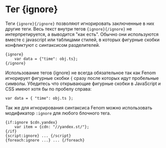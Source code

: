 Тег {ignore}
============

Теги `{ignore}{/ignore}` позволяют игнорировать заключенные в них другие теги.
Весь текст внутри тегов `{ignore}{/ignore}` не интерпретируется, а выводится "как есть".
Обычно они используются вместе с javascript или таблицами стилей, в которых фигурные скобки конфликтуют с синтаксисом разделителей.

```smarty
{ignore}
    var data = {"time": obj.ts};
{/ignore}
```

Использование тегов {ignore} не всегда обязательное так как Fenom игнорирует фигурные скобки `{` сразу после которых идут пробельные символы.
Убедитесь что открывающие фигурные скобки в JavaScript и CSS имеют хотя бы по пробелу справа:

```smarty
var data = { "time": obj.ts };
```

Так же для игнорирования синтаксиса Fenom можно использовать модификатор `:ignore` для любого блочного тега.
```smarty
{if:ignore $cdn.yandex}
    var item = {cdn: "//yandex.st/"};
{/if}
{script:ignore} ... {/script}
{foreach:ignore ...} ... {/foreach}
```
